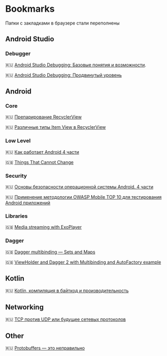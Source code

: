 # Bookmarks
Папки с закладками в браузере стали переполнены

## Android Studio 

### Debugger
:ru: [Android Studio Debugging: Базовые понятия и возможности](https://medium.com/@artem_shevchenko/android-studio-debugging-%D0%B1%D0%B0%D0%B7%D0%BE%D0%B2%D1%8B%D0%B5-%D0%BF%D0%BE%D0%BD%D1%8F%D1%82%D0%B8%D1%8F-%D0%B8-%D0%B2%D0%BE%D0%B7%D0%BC%D0%BE%D0%B6%D0%BD%D0%BE%D1%81%D1%82%D0%B8-658ee6dcc641).

:ru: [Android Studio Debugging: Продвинутый уровень](https://medium.com/@artem_shevchenko/android-studio-debugging-%D0%BF%D1%80%D0%BE%D0%B4%D0%B2%D0%B8%D0%BD%D1%83%D1%82%D1%8B%D0%B9-%D1%83%D1%80%D0%BE%D0%B2%D0%B5%D0%BD%D1%8C-e05dac22439f)

## Android 

### Core
:ru: [Препарирование RecyclerView](https://ziginsider.github.io/RecyclerView/)

:ru: [Различные типы Item View в RecyclerView](https://ziginsider.github.io/Multiple_Row_Types_In_Recyclerview/)

### Low Level
:ru: [Как работает Android 4 части](https://habr.com/ru/company/solarsecurity/blog/334796/)

:uk: [Things That Cannot Change](https://android-developers.googleblog.com/2011/06/things-that-cannot-change.html)

### Security
:ru: [Основы безопасности операционной системы Android. 4 части](https://m.habr.com/ru/post/175517/)

:ru: [Применение методологии OWASP Mobile TOP 10 для тестирования Android приложений](https://habr.com/ru/post/352252/)

### Libraries
:uk: [Media streaming with ExoPlayer](https://developer.android.com/codelabs/exoplayer-intro#0)

### Dagger
:uk: [Dagger multibinding — Sets and Maps](https://medium.com/@hamidgh/dagger-multibinding-sets-and-maps-713254b7f734#.8cmale9uw)

:uk: [ViewHolder and Dagger 2 with Multibinding and AutoFactory example](http://frogermcs.github.io/inject-everything-viewholder-and-dagger-2-example/)

## Kotlin
:ru: [Kotlin, компиляция в байткод и производительность](https://habr.com/ru/company/inforion/blog/330060/)

## Networking 
:ru: [TCP против UDP или будущее сетевых протоколов](https://habr.com/ru/company/oleg-bunin/blog/461829/)

## Other
:ru: [Protobuffers — это неправильно](https://habr.com/ru/post/427265/)
